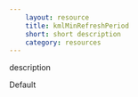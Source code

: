 ```yaml
---
    layout: resource
    title: kmlMinRefreshPeriod
    short: short description
    category: resources
---
```


description

Default

